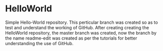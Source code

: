 # HelloWorld
Simple Hello-World repository.
This perticular branch was created so as to test and understand the working of GitHub.
After creating creating the HelloWorld repository, the master branch was created, now the branch by the name readme-edit was created as per the tutorials for better understanding the use of GitHub.
